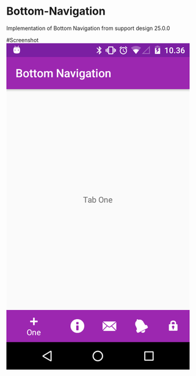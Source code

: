 # Bottom-Navigation
Implementation of Bottom Navigation from support design 25.0.0

#Screenshot
![Screenshot](https://github.com/Fiks33/Bottom-Navigation/blob/master/screenshot/1.png)
